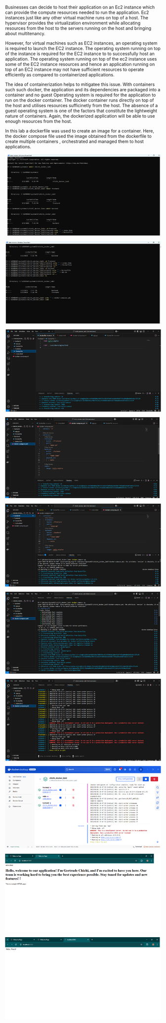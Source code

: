 Businesses can decide to host their application on an Ec2 instance which can provide the compute resources needed to run the application. 
Ec2 instances just like any other virtual machine runs on top of a host. The hypervisor provides the virtualization environment while allocating 
resources from the host to the servers running on the host and bringing about multitenancy. 

However, for virtual machines such as EC2 instances, an operating system is required to launch the EC2 instance.
The operating system running on top of the instance is required for the EC2 instance to to successfully host an application.
The operating system running on top of the ec2 instance uses some of the EC2 instance resources and hence an application running on top of an EC2 instance may not have sufficient
resources to operate efficiently as compared to containerized applications.

The idea of containerization helps to mitigatee this issue. With containers such such docker, the application and its dependencies are packaged into a container and no
guest Operating system is required for the application to run on the docker container. The docker container runs directly on top of the host and utilises resources sufficinetly
from the host. 
The absence of a guest operating system is one of the factors that constitute the lightweight nature of containers. Again, the dockerized application will be able to use 
enough resources from the host.

In this lab a dockerfile was used to create an image for a container. Here, the docker compose file used the image obtained from the dockerfile to create multiple containers , orchestrated and managed them to host applications.





![image alt](https://github.com/Gertrudechichi/Containerization/blob/c6a436b85003859599f08543e6a3648a04c46eb7/Screenshot%202025-05-20%20230338.png)


![image alt](https://github.com/Gertrudechichi/Containerization/blob/c6a436b85003859599f08543e6a3648a04c46eb7/Screenshot%202025-05-20%20230356.png)

![image alt](https://github.com/Gertrudechichi/Containerization/blob/c6a436b85003859599f08543e6a3648a04c46eb7/Screenshot%202025-05-20%20230408.png)

![image alt](https://github.com/Gertrudechichi/Containerization/blob/c6a436b85003859599f08543e6a3648a04c46eb7/Screenshot%202025-05-20%20230437.png)

![image alt](https://github.com/Gertrudechichi/Containerization/blob/c6a436b85003859599f08543e6a3648a04c46eb7/Screenshot%202025-05-20%20230454.png)

![image alt](https://github.com/Gertrudechichi/Containerization/blob/c6a436b85003859599f08543e6a3648a04c46eb7/Screenshot%202025-05-20%20230509.png)

![image alt](https://github.com/Gertrudechichi/Containerization/blob/c6a436b85003859599f08543e6a3648a04c46eb7/Screenshot%202025-05-20%20230524.png)

![image alt](https://github.com/Gertrudechichi/Containerization/blob/c6a436b85003859599f08543e6a3648a04c46eb7/Screenshot%202025-05-20%20230538.png)

![image alt](https://github.com/Gertrudechichi/Containerization/blob/c6a436b85003859599f08543e6a3648a04c46eb7/Screenshot%202025-05-20%20230558.png)

![image alt](https://github.com/Gertrudechichi/Containerization/blob/c6a436b85003859599f08543e6a3648a04c46eb7/Screenshot%202025-05-20%20230634.png)

